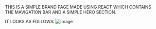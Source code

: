 THIS IS A SIMPLE BRAND PAGE MADE USING REACT WHICH CONTAINS THE MAVIGATION BAR AND A SIMPLE HERO SECTION.

IT LOOKS AS FOLLOWS:
![image](https://github.com/user-attachments/assets/9ed5b065-61dc-4c2b-83bd-553d4b9edc30)


